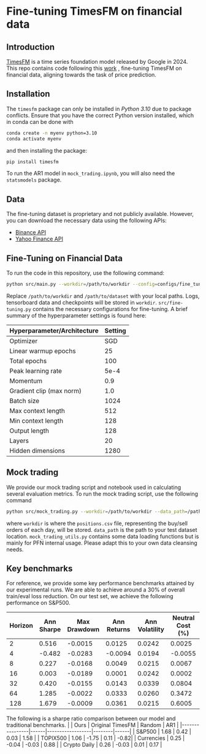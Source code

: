 # Fine-tuning TimesFM on financial data

## Introduction
[TimesFM](https://github.com/google-research/timesfm)  is a time series foundation model released by Google in 2024. This repo contains code following this [work](https://tech.preferred.jp/en/) , fine-tuning TimesFM on financial data, aligning towards the task of price prediction.

## Installation
The `timesfm` package can only be installed in *Python 3.10* due to package conflicts. Ensure that you have the correct Python version installed, which in conda can be done with 

```bash
conda create -n myenv python=3.10
conda activate myenv
```

and then installing the package:

```bash
pip install timesfm
```

To run the AR1 model in `mock_trading.ipynb`, you will also need the `statsmodels` package. 

## Data
The fine-tuning dataset is proprietary and not publicly available. However, you can download the necessary data using the following APIs:

- [Binance API](https://github.com/binance/binance-public-data/tree/master/python)
- [Yahoo Finance API](https://pypi.org/project/yfinance/)

## Fine-Tuning on Financial Data
To run the code in this repository, use the following command:

```bash
python src/main.py --workdir=/path/to/workdir --config=configs/fine_tuning.py --dataset_path=/path/to/dataset
```

Replace `/path/to/workdir` and `/path/to/dataset` with your local paths.
Logs, tensorboard data and checkpoints will be stored in `workdir`.
`src/fine-tuning.py` contains the necessary configurations for fine-tuning. A brief summary of the hyperparameter settings is found here:

| Hyperparameter/Architecture    | Setting                           |
|--------------------------------|-----------------------------------|
| Optimizer                      | SGD                               |
| Linear warmup epochs           | 25 |
| Total epochs                   | 100 |
| Peak learning rate             | 5e-4                              |
| Momentum                       | 0.9                               |
| Gradient clip (max norm)       | 1.0                               |
| Batch size                     | 1024                              |
| Max context length             | 512                               |
| Min context length             | 128                               |
| Output length                  | 128                               |
| Layers                         | 20                                |
| Hidden dimensions              | 1280                              |

## Mock trading
We provide our mock trading script and notebook used in calculating several evaluation metrics. To run the mock trading script, use the following command 

```bash
python src/mock_trading.py --workdir=/path/to/workdir --data_path=/path/to/dataset
```
where `workdir` is where the `positions.csv` file, representing the buy/sell orders of each day, will be stored. `data_path` is the path to your test dataset location. `mock_trading_utils.py` contains some data loading functions but is mainly for PFN internal usage. Please adapt this to your own data cleansing needs. 

## Key benchmarks
For reference, we provide some key performance benchmarks attained by our experimental runs.
We are able to achieve around a 30% of overall train/eval loss reduction. On our test set, we achieve the following performance on S&P500. 

| Horizon | Ann Sharpe | Max Drawdown | Ann Returns | Ann Volatility | Neutral Cost (%) |
|---------|------------|--------------|-------------|----------------|------------------|
| 2       | 0.516     | -0.0015      | 0.0125      | 0.0242         | 0.0025           |
| 4       | -0.482     | -0.0283      | -0.0094      | 0.0194         | -0.0055           |
| 8       | 0.227     | -0.0168      | 0.0049      | 0.0215        | 0.0067           |
| 16      | 0.003     | -0.0189      | 0.0001      | 0.0242         | 0.0002           |
| 32      | 0.420     | -0.0155      | 0.0143      | 0.0339         | 0.0804           |
| 64      | 1.285     | -0.0022      | 0.0333      | 0.0260         | 0.3472           |
| 128     | 1.679    | -0.0009      | 0.0361      | 0.0215         | 0.6005           |

The following is a sharpe ratio comparison between our model and traditional benchmarks.
|                | Ours | Original TimesFM | Random | AR1  |
|----------------|------|------------------|--------|------|
| S&P500         | 1.68 | 0.42             | 0.03   | 1.58 |
| TOPIX500       | 1.06 | -1.75            | 0.11   | -0.82|
| Currencies     | 0.25 | -0.04            | -0.03  | 0.88 |
| Crypto Daily   | 0.26 | -0.03            | 0.01   | 0.17 |
